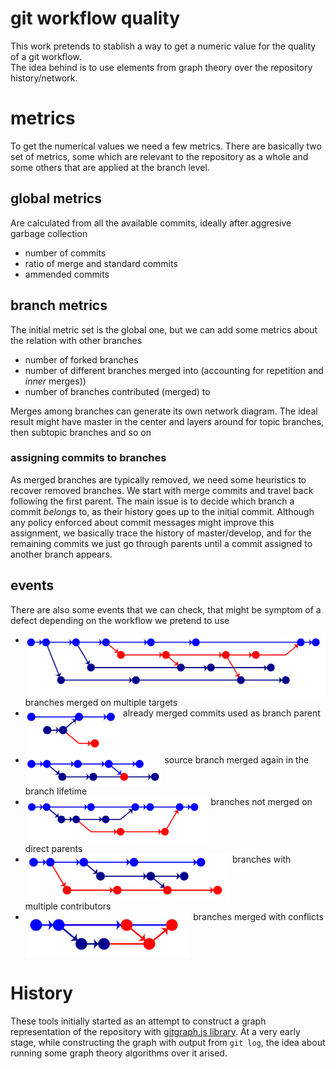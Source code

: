 # git workflow quality

This work pretends to stablish a way to get a numeric value for the quality of a git workflow.  
The idea behind is to use elements from graph theory over the repository history/network.

# metrics

To get the numerical values we need a few metrics. There are basically two set of metrics, some
which are relevant to the repository as a whole and some others that are applied at the branch
level.

## global metrics

Are calculated from all the available commits, ideally after aggresive garbage collection

- number of commits
- ratio of merge and standard commits
- ammended commits

## branch metrics

The initial metric set is the global one, but we can add some metrics about the relation with other branches

- number of forked branches
- number of different branches merged into (accounting for repetition and _inner_ merges))
- number of branches contributed (merged) to

Merges among branches can generate its own network diagram. The ideal result might have master in the center
and layers around for topic branches, then subtopic branches and so on

### assigning commits to branches

As merged branches are typically removed, we need some heuristics to recover removed branches. We
start with merge commits and travel back following the first parent. The main issue is to decide
which branch a commit _belongs_ to, as their history goes up to the initial commit. Although any
policy enforced about commit messages might improve this assignment, we basically trace the history
of master/develop, and for the remaining commits we just go through parents until a commit assigned
to another branch appears.


## events

There are also some events that we can check, that might be symptom of a defect depending on the
workflow we pretend to use

- <img title="multiple targets" src="https://github.com/javiplx/git-workflow-quality/raw/master/events/multitarget.png" align="top" height=100 /> branches merged on multiple targets
- <img title="reutilized branches" src="https://github.com/javiplx/git-workflow-quality/raw/master/events/reutilized.png" align="top" height=75 /> already merged commits used as branch parent
- <img title="multimerged parent" src="https://github.com/javiplx/git-workflow-quality/raw/master/events/multimerged.png" align="top" height=50 /> source branch merged again in the branch lifetime
- <img title="indirect merges" src="https://github.com/javiplx/git-workflow-quality/raw/master/events/indirect.png" align="top" height=75 /> branches not merged on direct parents
- <img title="multiple sources" src="https://github.com/javiplx/git-workflow-quality/raw/master/events/multisource.png" align="top" height=75 /> branches with multiple contributors
- <img title="merge conflicts" src="https://github.com/javiplx/git-workflow-quality/raw/master/events/mergeconflicts.png" align="top" height=75 /> branches merged with conflicts

# History

These tools initially started as an attempt to construct a graph representation of the repository
with [gitgraph.js library](http://gitgraphjs.com/). At a very early stage, while constructing the graph
with output from `git log`, the idea about running some graph theory algorithms over it arised.

